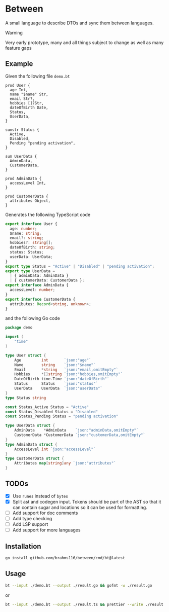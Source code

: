 # Between

A small language to describe DTOs and sync them between languages.

> [!WARNING]  
> Very early prototype, many and all things subject to change as well as many feature gaps

## Example

Given the following file `demo.bt`

```bt
prod User {
  age Int,
  name "$name" Str,
  email Str?,
  hobbies []?Str,
  dateOfBirth Date,
  Status,
  UserData,
}

sumstr Status {
  Active,
  Disabled,
  Pending "pending activation",
}

sum UserData {
  AdminData,
  CustomerData,
}

prod AdminData {
  accessLevel Int,
}

prod CustomerData {
  attributes Object,
}

```

Generates the following TypeScript code

```ts
export interface User {
  age: number;
  $name: string;
  email?: string;
  hobbies?: string[];
  dateOfBirth: string;
  status: Status;
  userData: UserData;
}
export type Status = "Active" | "Disabled" | "pending activation";
export type UserData =
  | { adminData: AdminData }
  | { customerData: CustomerData };
export interface AdminData {
  accessLevel: number;
}
export interface CustomerData {
  attributes: Record<string, unknown>;
}
```

and the following Go code

```go
package demo

import (
	"time"
)

type User struct {
	Age         int       `json:"age"`
	Name        string    `json:"$name"`
	Email       *string   `json:"email,omitEmpty"`
	Hobbies     *[]string `json:"hobbies,omitEmpty"`
	DateOfBirth time.Time `json:"dateOfBirth"`
	Status      Status    `json:"status"`
	UserData    UserData  `json:"userData"`
}
type Status string

const Status_Active Status = "Active"
const Status_Disabled Status = "Disabled"
const Status_Pending Status = "pending activation"

type UserData struct {
	AdminData    *AdminData    `json:"adminData,omitEmpty"`
	CustomerData *CustomerData `json:"customerData,omitEmpty"`
}
type AdminData struct {
	AccessLevel int `json:"accessLevel"`
}
type CustomerData struct {
	Attributes map[string]any `json:"attributes"`
}

```

## TODOs

- [x] Use `runes` instead of `bytes`
- [x] Split ast and codegen input. Tokens should be part of the AST so that it can contain sugar and locations so it can be used for formatting.
- [ ] Add support for doc comments
- [ ] Add type checking
- [ ] Add LSP support
- [ ] Add support for more languages

## Installation

```sh
go install github.com/brahms116/between/cmd/bt@latest
```

## Usage

```sh
bt --input ./demo.bt --output ./result.go && gofmt -w ./result.go
```

or

```sh
bt --input ./demo.bt --output ./result.ts && prettier --write ./result.ts
``` 
